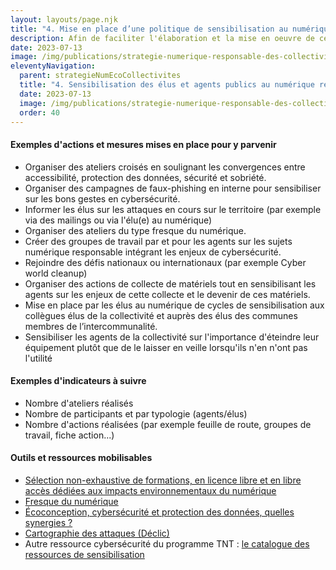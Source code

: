 ```yaml
---
layout: layouts/page.njk
title: "4. Mise en place d’une politique de sensibilisation au numérique responsable et à la sécurité informatique à destination des élus et agents publics"
description: Afin de faciliter l'élaboration et la mise en oeuvre de ces nouvelles obligation par les collectivités concernées, la Mission interministérielle numérique responsable a travaillé avec le réseau des Interconnectés, dans le cadre du programme Transformation numérique des territoires à une traduction opérationnelle des nouvelles obligations fixées par ce décret.
date: 2023-07-13
image: /img/publications/strategie-numerique-responsable-des-collectivites/strategie-numerique-responsable-collectivites.webp
eleventyNavigation:
  parent: strategieNumEcoCollectivites
  title: "4. Sensibilisation des élus et agents publics au numérique responsable et à la sécurité informatique"
  date: 2023-07-13
  image: /img/publications/strategie-numerique-responsable-des-collectivites/strategie-numerique-responsable-collectivites.webp
  order: 40
---
```


#### Exemples d'actions et mesures mises en place pour y parvenir

- Organiser des ateliers croisés en soulignant les convergences entre accessibilité, protection des données, sécurité et sobriété.
- Organiser des campagnes de faux-phishing en interne pour sensibiliser sur les bons gestes en cybersécurité.
- Informer les élus sur les attaques en cours sur le territoire (par exemple via des mailings ou via l'élu(e) au numérique)
- Organiser des ateliers du type fresque du numérique.
- Créer des groupes de travail par et pour les agents sur les sujets numérique responsable intégrant les enjeux de cybersécurité.
- Rejoindre des défis nationaux ou internationaux (par exemple Cyber world cleanup)
- Organiser des actions de collecte de matériels tout en sensibilisant les agents sur les enjeux de cette collecte et le devenir de ces matériels.
- Mise en place par les élus au numérique de cycles de sensibilisation aux collègues élus de la collectivité et auprès des élus des communes membres de l’intercommunalité.
- Sensibiliser les agents de la collectivité sur l'importance d'éteindre leur équipement plutôt que de le laisser en veille lorsqu'ils n'en n'ont pas l'utilité

#### Exemples d'indicateurs à suivre

- Nombre d'ateliers réalisés
- Nombre de participants et par typologie (agents/élus)
- Nombre d'actions réalisées (par exemple feuille de route, groupes de travail, fiche action...)

#### Outils et ressources mobilisables

- [Sélection non-exhaustive de formations, en licence libre et en libre accès dédiées aux impacts environnementaux du numérique](https://ecoresponsable.numerique.gouv.fr/formations/)
- [Fresque du numérique](https://www.fresquedunumerique.org/)
- [Écoconception, cybersécurité et protection des données, quelles synergies ?](https://ecoresponsable.numerique.gouv.fr/publications/ecoconception-securite/)
- [Cartographie des attaques (Déclic)](http://umap.openstreetmap.fr/fr/map/attaques-cybersecurite-aupres-dorganismes-publics_821557#6/46.793/5.933)
- Autre ressource cybersécurité du programme TNT : [le catalogue des ressources de sensibilisation](https://airtable.com/embed/shr7lvpggEc6yry9C/tblAEDC0UsoFBBN5S?backgroundColor=yellowLight&viewControls=on)
